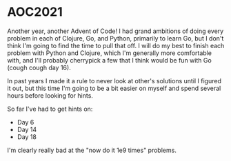 # AOC2021
Another year, another Advent of Code!  I had grand ambitions of doing every problem in each of Clojure, Go, and Python, primarily to learn Go, but I don't think I'm going to find the time to pull that off.  I will do my best to finish each problem with Python and Clojure, which I'm generally more comfortable with, and I'll probably cherrypick a few that I think would be fun with Go (cough cough day 16).

In past years I made it a rule to never look at other's solutions until I figured it out, but this time I'm going to be a bit easier on myself and spend several hours before looking for hints.

So far I've had to get hints on:
- Day 6
- Day 14
- Day 18

I'm clearly really bad at the "now do it 1e9 times" problems.
